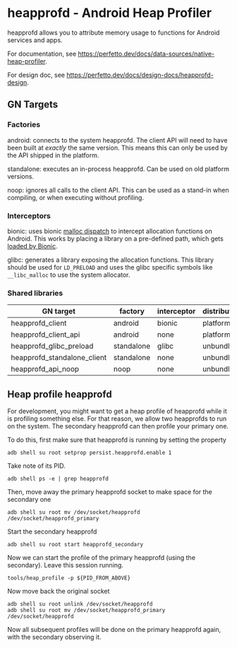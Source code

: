 # heapprofd - Android Heap Profiler

heapprofd allows you to attribute memory usage to functions for Android services
and apps.

For documentation, see https://perfetto.dev/docs/data-sources/native-heap-profiler.

For design doc, see https://perfetto.dev/docs/design-docs/heapprofd-design.

## GN Targets
### Factories
android: connects to the system heapprofd. The client API will need to have
         been built at *exactly* the same version. This means this can only
         be used by the API shipped in the platform.

standalone: executes an in-process heapprofd. Can be used on old platform
            versions.

noop: ignores all calls to the client API. This can be used as a stand-in when
      compiling, or when executing without profiling.

### Interceptors
bionic: uses bionic [malloc dispatch](
https://cs.android.com/android/platform/superproject/+/main:bionic/libc/private/bionic_malloc_dispatch.h)
to intercept allocation functions on Android. This works by placing a library
on a pre-defined path, which gets [loaded by Bionic](
https://cs.android.com/android/platform/superproject/+/main:bionic/libc/bionic/malloc_heapprofd.cpp).

glibc: generates a library exposing the allocation functions. This library
       should be used for `LD_PRELOAD` and uses the glibc specific symbols
       like `__libc_malloc` to use the system allocator.

### Shared libraries

| GN target                   | factory    | interceptor | distribution |
|-----------------------------|------------|-------------|--------------|
| heapprofd_client            | android    | bionic      | platform     |
| heapprofd_client_api        | android    | none        | platform     |
| heapprofd_glibc_preload     | standalone | glibc       | unbundled    |
| heapprofd_standalone_client | standalone | none        | unbundled    |
| heapprofd_api_noop          | noop       | none        | unbundled    |


## Heap profile heapprofd

For development, you might want to get a heap profile of heapprofd while it
is profiling something else. For that reason, we allow two heapprofds to run
on the system. The secondary heapprofd can then profile your primary one.

To do this, first make sure that heapprofd is running by setting the property

```
adb shell su root setprop persist.heapprofd.enable 1
```

Take note of its PID.

```
adb shell ps -e | grep heapprofd
```

Then, move away the primary heapprofd socket to make space for the secondary
one

```
adb shell su root mv /dev/socket/heapprofd /dev/socket/heapprofd_primary
```

Start the secondary heapprofd

```
adb shell su root start heapprofd_secondary
```

Now we can start the profile of the primary heapprofd (using the secondary).
Leave this session running.

```
tools/heap_profile -p ${PID_FROM_ABOVE}
```

Now move back the original socket

```
adb shell su root unlink /dev/socket/heapprofd
adb shell su root mv /dev/socket/heapprofd_primary /dev/socket/heapprofd
```

Now all subsequent profiles will be done on the primary heapprofd again, with
the secondary observing it.
